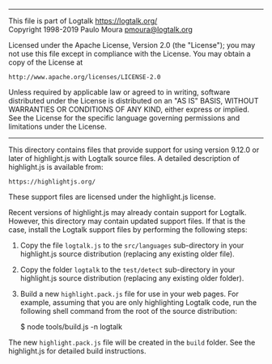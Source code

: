 ________________________________________________________________________

This file is part of Logtalk <https://logtalk.org/>  
Copyright 1998-2019 Paulo Moura <pmoura@logtalk.org>

Licensed under the Apache License, Version 2.0 (the "License");
you may not use this file except in compliance with the License.
You may obtain a copy of the License at

    http://www.apache.org/licenses/LICENSE-2.0

Unless required by applicable law or agreed to in writing, software
distributed under the License is distributed on an "AS IS" BASIS,
WITHOUT WARRANTIES OR CONDITIONS OF ANY KIND, either express or implied.
See the License for the specific language governing permissions and
limitations under the License.
________________________________________________________________________


This directory contains files that provide support for using version 9.12.0
or later of highlight.js with Logtalk source files. A detailed description
of highlight.js is available from:

	https://highlightjs.org/

These support files are licensed under the highlight.js license.

Recent versions of highlight.js may already contain support for Logtalk.
However, this directory may contain updated support files. If that is the
case, install the Logtalk support files by performing the following steps:

1. Copy the file `logtalk.js` to the `src/languages` sub-directory in 
your highlight.js source distribution (replacing any existing older file).

2. Copy the folder `logtalk` to the `test/detect` sub-directory in your
highlight.js source distribution (replacing any existing older folder).

3. Build a new `highlight.pack.js` file for use in your web pages. For
example, assuming that you are only highlighting Logtalk code, run the
following shell command from the root of the source distribution:

	$ node tools/build.js -n logtalk

The new `highlight.pack.js` file will be created in the `build` folder.
See the highlight.js for detailed build instructions.
